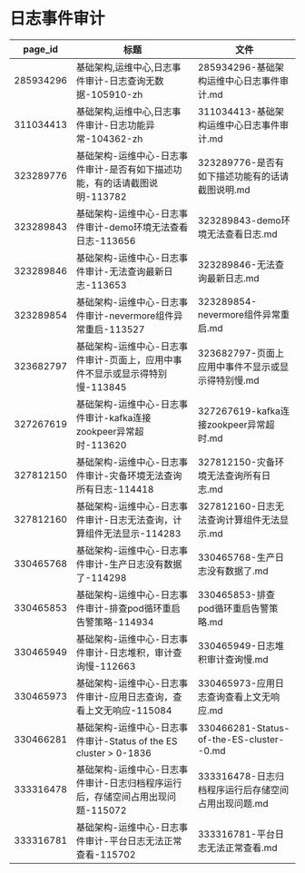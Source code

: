 # 日志事件审计

| page_id | 标题 | 文件 |
|---|---|---|
| 285934296 | 基础架构,运维中心,日志事件审计-日志查询无数据-105910-zh | 285934296-基础架构运维中心日志事件审计.md |
| 311034413 | 基础架构,运维中心,日志事件审计-日志功能异常-104362-zh | 311034413-基础架构运维中心日志事件审计.md |
| 323289776 | 基础架构-运维中心-日志事件审计-是否有如下描述功能，有的话请截图说明-113782 | 323289776-是否有如下描述功能有的话请截图说明.md |
| 323289843 | 基础架构-运维中心-日志事件审计-demo环境无法查看日志-113656 | 323289843-demo环境无法查看日志.md |
| 323289846 | 基础架构-运维中心-日志事件审计-无法查询最新日志-113653 | 323289846-无法查询最新日志.md |
| 323289854 | 基础架构-运维中心-日志事件审计-nevermore组件异常重启-113527 | 323289854-nevermore组件异常重启.md |
| 323682797 | 基础架构-运维中心-日志事件审计-页面上，应用中事件不显示或显示得特别慢-113845 | 323682797-页面上应用中事件不显示或显示得特别慢.md |
| 327267619 | 基础架构-运维中心-日志事件审计-kafka连接zookpeer异常超时-113620 | 327267619-kafka连接zookpeer异常超时.md |
| 327812150 | 基础架构-运维中心-日志事件审计-灾备环境无法查询所有日志-114418 | 327812150-灾备环境无法查询所有日志.md |
| 327812160 | 基础架构-运维中心-日志事件审计-日志无法查询，计算组件无法显示-114283 | 327812160-日志无法查询计算组件无法显示.md |
| 330465768 | 基础架构-运维中心-日志事件审计-生产日志没有数据了-114298 | 330465768-生产日志没有数据了.md |
| 330465853 | 基础架构-运维中心-日志事件审计-排查pod循环重启告警策略-114934 | 330465853-排查pod循环重启告警策略.md |
| 330465949 | 基础架构-运维中心-日志事件审计-日志堆积，审计查询慢-112663 | 330465949-日志堆积审计查询慢.md |
| 330465973 | 基础架构-运维中心-日志事件审计-应用日志查询，查看上文无响应-115084 | 330465973-应用日志查询查看上文无响应.md |
| 330466281 | 基础架构-运维中心-日志事件审计-Status of the ES cluster > 0-1836 | 330466281-Status-of-the-ES-cluster--0.md |
| 333316478 | 基础架构-运维中心-日志事件审计-日志归档程序运行后，存储空间占用出现问题-115072 | 333316478-日志归档程序运行后存储空间占用出现问题.md |
| 333316781 | 基础架构-运维中心-日志事件审计-平台日志无法正常查看-115702 | 333316781-平台日志无法正常查看.md |
